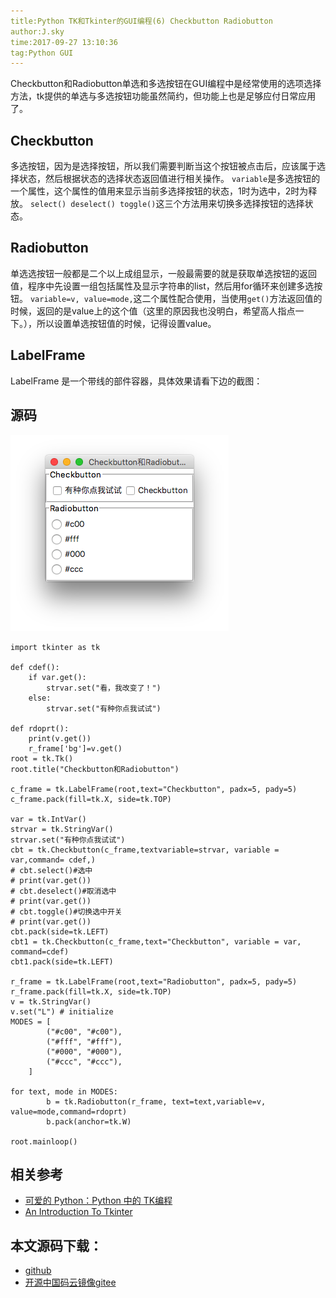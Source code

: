 ```yaml
---
title:Python TK和Tkinter的GUI编程(6) Checkbutton Radiobutton
author:J.sky
time:2017-09-27 13:10:36
tag:Python GUI
---
```


Checkbutton和Radiobutton单选和多选按钮在GUI编程中是经常使用的选项选择方法，tk提供的单选与多选按钮功能虽然简约，但功能上也是足够应付日常应用了。

## Checkbutton

多选按钮，因为是选择按钮，所以我们需要判断当这个按钮被点击后，应该属于选择状态，然后根据状态的选择状态返回值进行相关操作。
`variable`是多选按钮的一个属性，这个属性的值用来显示当前多选择按钮的状态，1时为选中，2时为释放。
`select() deselect() toggle()`这三个方法用来切换多选择按钮的选择状态。

## Radiobutton
单选选按钮一般都是二个以上成组显示，一般最需要的就是获取单选按钮的返回值，程序中先设置一组包括属性及显示字符串的list，然后用for循环来创建多选按钮。
`variable=v, value=mode,`这二个属性配合使用，当使用`get()`方法返回值的时候，返回的是value上的这个值（这里的原因我也没明白，希望高人指点一下。），所以设置单选按钮值的时候，记得设置value。

## LabelFrame 

LabelFrame 是一个带线的部件容器，具体效果请看下边的截图：

## 源码

![](assets/images/media/upload/2017/09/Snip20170927_13.png)

<pre><code class="python">import tkinter as tk

def cdef():
    if var.get():
        strvar.set("看，我改变了！")
    else:
        strvar.set("有种你点我试试")

def rdoprt():
    print(v.get())
    r_frame['bg']=v.get()
root = tk.Tk()
root.title("Checkbutton和Radiobutton")

c_frame = tk.LabelFrame(root,text="Checkbutton", padx=5, pady=5)
c_frame.pack(fill=tk.X, side=tk.TOP)

var = tk.IntVar()
strvar = tk.StringVar()
strvar.set("有种你点我试试")
cbt = tk.Checkbutton(c_frame,textvariable=strvar, variable = var,command= cdef,)
# cbt.select()#选中
# print(var.get())
# cbt.deselect()#取消选中
# print(var.get())
# cbt.toggle()#切换选中开关
# print(var.get())
cbt.pack(side=tk.LEFT)
cbt1 = tk.Checkbutton(c_frame,text="Checkbutton", variable = var, command=cdef)
cbt1.pack(side=tk.LEFT)

r_frame = tk.LabelFrame(root,text="Radiobutton", padx=5, pady=5)
r_frame.pack(fill=tk.X, side=tk.TOP)
v = tk.StringVar()
v.set("L") # initialize
MODES = [
        ("#c00", "#c00"),
        ("#fff", "#fff"),
        ("#000", "#000"),
        ("#ccc", "#ccc"),
    ]

for text, mode in MODES:
        b = tk.Radiobutton(r_frame, text=text,variable=v, value=mode,command=rdoprt)
        b.pack(anchor=tk.W)

root.mainloop()
</code></pre>

## 相关参考

+ [可爱的 Python：Python 中的 TK编程](https://www.ibm.com/developerworks/cn/linux/sdk/python/charm-12/index.html)
+ [An Introduction To Tkinter](http://effbot.org/tkinterbook/tkinter-index.htm)

## 本文源码下载：

+ [github](https://github.com/bosichong/17python.com/tree/master/gui)
+ [开源中国码云镜像gitee](https://gitee.com/J_Sky/17python.com/tree/master/gui)